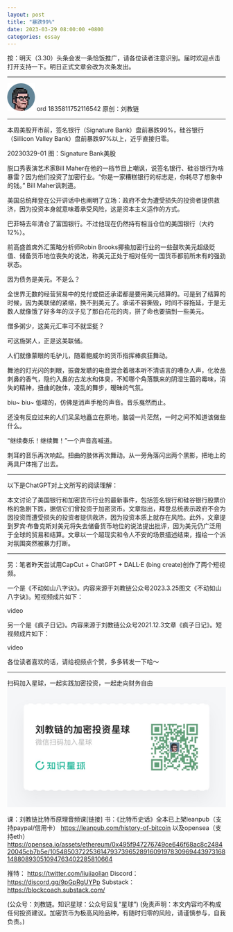 ```yaml
---
layout: post
title: "暴跌99%"
date: 2023-03-29 08:00:00 +0800
categories: essay
---
```


按：明天（3.30）头条会发一条恰饭推广，请各位读者注意识别。届时欢迎点击打开支持一下。明日正式文章会改为次条发出。

* * *

![](/images/ordinal-1835811752116542.png)
ord 1835811752116542
原创：刘教链

* * *

本周美股开市前，签名银行（Signature Bank）盘前暴跌99%，硅谷银行（Sillicon Valley Bank）盘前暴跌97%以上，近乎直接归零。

20230329-01
图：Signature Bank美股

脱口秀表演艺术家Bill Maher在他的一档节目上嘲讽，说签名银行、硅谷银行为啥暴雷？因为他们投资了加密行业。“你是一家糟糕银行的标志是，你耗尽了想象中的钱。” Bill Maher讽刺道。

美国总统拜登在公开讲话中也阐明了立场：政府不会为遭受损失的投资者提供救济，因为投资本身就意味着承受风险，这是资本主义运作的方式。

巴菲特去年清仓了富国银行。不过他现在仍然持有相当仓位的美国银行（大约12%）。

前高盛首席外汇策略分析师Robin Brooks揶揄加密行业的一些鼓吹美元超级贬值、储备货币地位丧失的说法，称美元正处于相对任何一国货币都前所未有的强劲状态。

因为债务是美元。不是么？

全世界无数的经营贸易中的兑付或偿还承诺都是要用美元结算的。可是到了结算的时候，因为美联储的紧缩，换不到美元了。承诺不容撕毁，时间不容拖延，于是无数人就像饿了好多年的汉子见了那白花花的肉，拼了命也要搞到一些美元。

僧多粥少，这美元汇率可不就坚挺？

可这施粥人，正是这美联储。

人们就像蒙眼的毛驴儿，随着鲍威尔的货币指挥棒疯狂舞动。

舞池的灯光闪的刺眼，振聋发聩的电音混合着根本听不清语言的嘈杂人声，化妆品刺鼻的香气，隐约入鼻的古龙水和体臭，不知哪个角落飘来的阴湿生菌的霉味，消失的精神，扭曲的肢体，凌乱的舞步，暧昧的气氛。

biu~ biu~ 低啸的，仿佛是消声手枪的声音。音乐戛然而止。

还没有反应过来的人们呆呆地矗立在原地，脑袋一片茫然，一时之间不知道该做些什么。

“继续奏乐！继续舞！”一个声音高喊道。

刺耳的音乐再次响起。扭曲的肢体再次舞动。从一旁角落闪出两个黑影，把地上的两具尸体拖了出去。

* * *

以下是ChatGPT对上文所写的阅读理解：

本文讨论了美国银行和加密货币行业的最新事件，包括签名银行和硅谷银行股票价格的急剧下跌，据信它们曾投资于加密货币。文章指出，拜登总统表示政府不会为因投资而遭受损失的投资者提供救济，因为投资本质上就存在风险。此外，文章提到罗宾·布鲁克斯对美元将失去储备货币地位的说法提出批评，因为美元仍广泛用于全球的贸易和结算。文章以一个超现实和令人不安的场景描述结束，描绘一个派对氛围突然被暴力打断。

* * *

另：笔者昨天尝试用CapCut + ChatGPT + DALL·E (bing create)创作了两个短视频。

一个是《不动如山八字诀》。内容来源于刘教链公众号2023.3.25图文《不动如山八字诀》。短视频成片如下：

video

另一个是《疯子日记》。内容来源于刘教链公众号2021.12.3文章《疯子日记》。短视频成片如下：

video

各位读者喜欢的话，请给视频点个赞，多多转发一下哈～

* * *
扫码加入星球，一起实践加密投资，一起走向财务自由
![](/images/xq-poster-new.png)

课：刘教链比特币原理音频课[链接]
书：《比特币史话》全本已上架leanpub（支持paypal/信用卡）  https://leanpub.com/history-of-bitcoin
    以及opensea（支持eth）  https://opensea.io/assets/ethereum/0x495f947276749ce646f68ac8c248420045cb7b5e/105485037225361479373965289160919783096944397316814880893051094763402285810664 

推特： https://twitter.com/liujiaolian
Discord： https://discord.gg/9pGpRgUYPp 
Substack： https://blockcoach.substack.com/

(公众号：刘教链。知识星球：公众号回复“星球”)
(免责声明：本文内容均不构成任何投资建议。加密货币为极高风险品种，有随时归零的风险，请谨慎参与，自我负责。)


